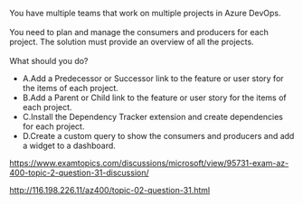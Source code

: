 You have multiple teams that work on multiple projects in Azure DevOps.<br/><br/>You need to plan and manage the consumers and producers for each project. The solution must provide an overview of all the projects.<br/><br/>What should you do?<ul><li class="multi-choice-item"><span class="multi-choice-letter" data-choice-letter="A">A.</span>Add a Predecessor or Successor link to the feature or user story for the items of each project.</li><li class="multi-choice-item"><span class="multi-choice-letter" data-choice-letter="B">B.</span>Add a Parent or Child link to the feature or user story for the items of each project.</li><li class="multi-choice-item correct-hidden"><span class="multi-choice-letter" data-choice-letter="C">C.</span>Install the Dependency Tracker extension and create dependencies for each project.</li><li class="multi-choice-item"><span class="multi-choice-letter" data-choice-letter="D">D.</span>Create a custom query to show the consumers and producers and add a widget to a dashboard.</li></ul><p><a href="https://www.examtopics.com/discussions/microsoft/view/95731-exam-az-400-topic-2-question-31-discussion/">https://www.examtopics.com/discussions/microsoft/view/95731-exam-az-400-topic-2-question-31-discussion/</a></p><p><a href="http://116.198.226.11/az400/topic-02-question-31.html">http://116.198.226.11/az400/topic-02-question-31.html</a></p><script src="https://giscus.app/client.js"                    data-repo="azsamples/az204"                    data-repo-id="R_kgDOMRXzDQ"                    data-category="General"                    data-category-id="DIC_kwDOMRXzDc4Cgi27"                    data-mapping="pathname"                    data-strict="1"                    data-reactions-enabled="0"                    data-emit-metadata="0"                    data-input-position="bottom"                    data-theme="preferred_color_scheme"                    data-lang="en"                    crossorigin="anonymous"                    async>                    </script>